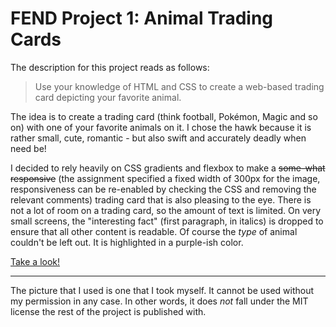 # FEND Project 1: Animal Trading Cards

The description for this project reads as follows:

> Use your knowledge of HTML and CSS to create a web-based trading card depicting your favorite animal.

The idea is to create a trading card (think football, Pokémon, Magic and so on) with one of your favorite animals on it. I chose the hawk because it is rather small, cute, romantic - but also swift and accurately deadly when need be!

I decided to rely heavily on CSS gradients and flexbox to make a ~~some-what responsive~~ (the assignment specified a fixed width of 300px for the image, responsiveness can be re-enabled by checking the CSS and removing the relevant comments) trading card that is also pleasing to the eye. There is not a lot of room on a trading card, so the amount of text is limited. On very small screens, the "interesting fact" (first paragraph, in italics) is dropped to ensure that all other content is readable. Of course the *type* of animal couldn't be left out. It is highlighted in a purple-ish color.

[Take a look!](https://bramvanroy.github.io/FEND-animal-trading-cards/)

---

The picture that I used is one that I took myself. It cannot be used without my permission in any case. In other words, it does *not* fall under the MIT license the rest of the project is published with.
